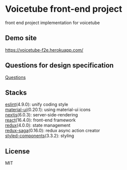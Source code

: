 # Voicetube front-end project
front end project implementation for voicetube

## Demo site
https://voicetube-f2e.herokuapp.com/

## Questions for design specification
[Questions](Questions.md)

## Stacks
[eslint](https://github.com/eslint/eslint)(4.9.0): unify coding style  
[material-ui](https://github.com/mui-org/material-ui)(0.20.1): using material-ui icons  
[nextjs](https://github.com/zeit/next.js)(6.0.3): server-side-rendering  
[react](https://github.com/facebook/react)(16.4.0): front-end framework  
[redux](https://github.com/reduxjs/redux)(4.0.0): state management  
[redux-saga](https://github.com/redux-saga/redux-saga)(0.16.0): redux async action creator  
[styled-components](https://github.com/styled-components/styled-components)(3.3.2): styling  

## License
MIT
